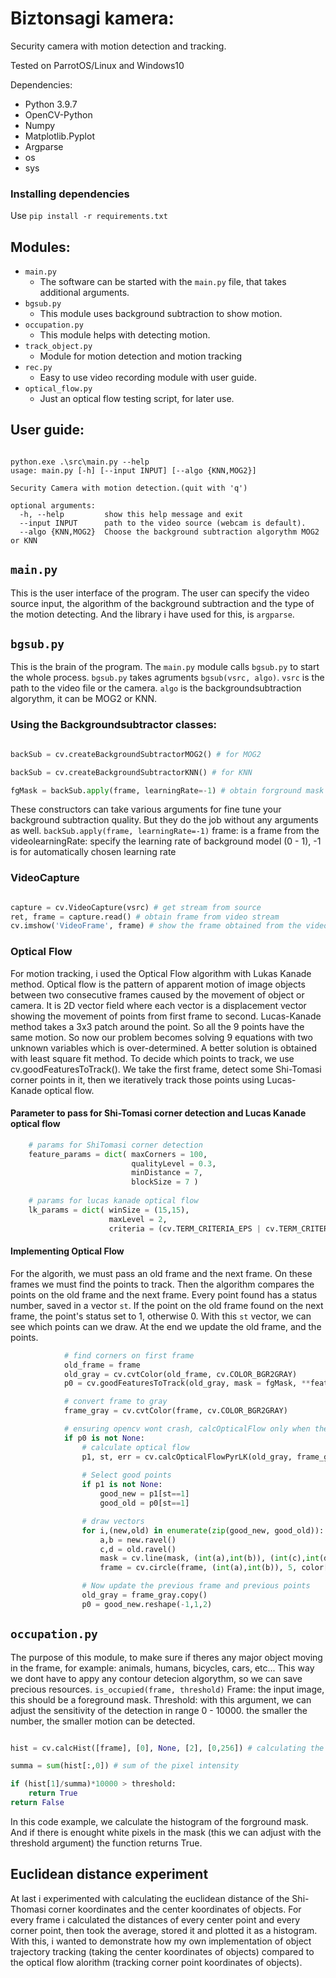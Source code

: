 # Biztonsagi kamera:

Security camera with motion detection and tracking.  

Tested on ParrotOS/Linux and Windows10

Dependencies:
  - Python 3.9.7
  - OpenCV-Python
  - Numpy
  - Matplotlib.Pyplot
  - Argparse
  - os
  - sys

### Installing dependencies

Use ```pip install -r requirements.txt```
  
## Modules:
  
  - `main.py`
      - The software can be started with the `main.py` file, that takes additional arguments.
  - `bgsub.py`
      - This module uses background subtraction to show motion.
  - `occupation.py`
      - This module helps with detecting motion.
  - `track_object.py`
      - Module for motion detection and motion tracking
  - `rec.py`
      - Easy to use video recording module with user guide.
  - `optical_flow.py`
      - Just an optical flow testing script, for later use.

## User guide:

```

python.exe .\src\main.py --help
usage: main.py [-h] [--input INPUT] [--algo {KNN,MOG2}]

Security Camera with motion detection.(quit with 'q')

optional arguments:
  -h, --help         show this help message and exit
  --input INPUT      path to the video source (webcam is default).
  --algo {KNN,MOG2}  Choose the background subtraction algorythm MOG2 or KNN

```

## `main.py`

This is the user interface of the program. The user can specify the video source input, the algorithm of the background subtraction and the type of the motion detecting. And the library i have used for this, is `argparse`.

## `bgsub.py`

This is the brain of the program. The `main.py` module calls `bgsub.py` to start the whole process. `bgsub.py` takes agruments `bgsub(vsrc, algo)`. `vsrc` is the path to the video file or the camera. `algo` is the backgroundsubtraction algorythm, it can be MOG2 or KNN.

### Using the Backgroundsubtractor classes:

```python

backSub = cv.createBackgroundSubtractorMOG2() # for MOG2

backSub = cv.createBackgroundSubtractorKNN() # for KNN

fgMask = backSub.apply(frame, learningRate=-1) # obtain forground mask of video stream

```

These constructors can take various arguments for fine tune your background subtraction quality. But they do the job without any arguments as well. `backSub.apply(frame, learningRate=-1)` frame: is a frame from the videolearningRate: specify the learning rate of background model (0 - 1), -1 is for automatically chosen learning rate

### VideoCapture

```python

capture = cv.VideoCapture(vsrc) # get stream from source
ret, frame = capture.read() # obtain frame from video stream
cv.imshow('VideoFrame', frame) # show the frame obtained from the videostream

```

### Optical Flow

For motion tracking, i used the Optical Flow algorithm with Lukas Kanade method. Optical flow is the pattern of apparent motion of image objects between two consecutive frames caused by the movement of object or camera. It is 2D vector field where each vector is a displacement vector showing the movement of points from first frame to second. Lucas-Kanade method takes a 3x3 patch around the point. So all the 9 points have the same motion. So now our problem becomes solving 9 equations with two unknown variables which is  over-determined. A better solution is obtained with least square fit method. 
To decide which points to track, we use cv.goodFeaturesToTrack(). We take the first frame, detect some Shi-Tomasi corner points in it, then we iteratively track those points using Lucas-Kanade optical flow.

#### Parameter to pass for Shi-Tomasi corner detection and Lucas Kanade optical flow

```python
    # params for ShiTomasi corner detection
    feature_params = dict( maxCorners = 100,
                           qualityLevel = 0.3,
                           minDistance = 7,
                           blockSize = 7 )
    
    # params for lucas kanade optical flow
    lk_params = dict( winSize = (15,15),
                      maxLevel = 2,
                      criteria = (cv.TERM_CRITERIA_EPS | cv.TERM_CRITERIA_COUNT, 10, 0.03))
```

#### Implementing Optical Flow

For the algorith, we must pass an old frame and the next frame. On these frames we must find the points to track. Then the algorithm compares the points on the old frame and the next frame. Every point found has a status number, saved in a vector `st`. If the point on the old frame found on the next frame, the point's status set to 1, otherwise 0. With this `st` vector, we can see which points can we draw. At the end we update the old frame, and the points.

```python
            # find corners on first frame
            old_frame = frame
            old_gray = cv.cvtColor(old_frame, cv.COLOR_BGR2GRAY)
            p0 = cv.goodFeaturesToTrack(old_gray, mask = fgMask, **feature_params)

            # convert frame to gray
            frame_gray = cv.cvtColor(frame, cv.COLOR_BGR2GRAY)

            # ensuring opencv wont crash, calcOpticalFlow only when there are points to track
            if p0 is not None:
                # calculate optical flow
                p1, st, err = cv.calcOpticalFlowPyrLK(old_gray, frame_gray, p0, None, **lk_params)
            
                # Select good points
                if p1 is not None:
                    good_new = p1[st==1]
                    good_old = p0[st==1]

                # draw vectors
                for i,(new,old) in enumerate(zip(good_new, good_old)):
                    a,b = new.ravel()
                    c,d = old.ravel()
                    mask = cv.line(mask, (int(a),int(b)), (int(c),int(d)), color[i].tolist(), 4)
                    frame = cv.circle(frame, (int(a),int(b)), 5, color[i].tolist(), -1)

                # Now update the previous frame and previous points
                old_gray = frame_gray.copy()
                p0 = good_new.reshape(-1,1,2)
```

## `occupation.py`

The purpose of this module, to make sure if theres any major object moving in the frame, for example: animals, humans, bicycles, cars, etc... This way we dont have to appy any contour detecion algorythm, so we can save precious resources. `is_occupied(frame, threshold)` Frame: the input image, this should be a foreground mask. Threshold: with this argument, we can adjust the sensitivity of the detection in range 0 - 10000. the smaller the number, the smaller motion can be detected. 

```python

hist = cv.calcHist([frame], [0], None, [2], [0,256]) # calculating the histogram of the binary image

summa = sum(hist[:,0]) # sum of the pixel intensity

if (hist[1]/summa)*10000 > threshold:
    return True
return False

```

In this code example, we calculate the histogram of the forground mask. And if there is enought white pixels in the mask (this we can adjust with the threshold argument) the function returns True.

## Euclidean distance experiment

At last i experimented with calculating the euclidean distance of the Shi-Thomasi corner koordinates and the center koordinates of objects. For every frame i calculated the distances of every center point and every corner point, then took the average, stored it and plotted it as a histogram. With this, i wanted to demonstrate how my own implementation of object trajectory tracking (taking the center koordinates of objects) compared to the optical flow alorithm (tracking corner point koordinates of objects).

